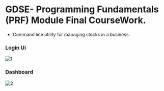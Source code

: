 # GDSE- Programming Fundamentals (PRF) Module Final CourseWork.

* Command line utility for managing stocks in a business. 

### Login Ui
![1](https://github.com/malintha-induwara/ijse-stock-management-system/assets/60071404/15916869-40cf-45e8-8245-1c14b77f31c8)


### Dashboard
![2](https://github.com/malintha-induwara/ijse-stock-management-system/assets/60071404/bcd7823b-ae16-4f75-8e36-06eb5eeb23d6)

